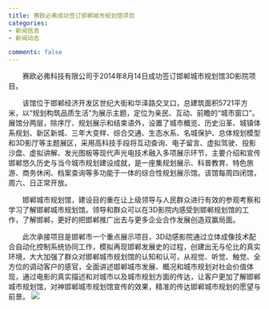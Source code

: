 ```yaml
---
title: 赛欧必弗成功签订邯郸城市规划馆项目
categories:
- 新闻信息
- 新闻动态

comments: false
---
```

　　赛欧必弗科技有限公司于2014年8月14日成功签订邯郸城市规划馆3D影院项目。

  　　该馆位于邯郸经济开发区世纪大街和华泽路交叉口，总建筑面积5721平方米，以“规划构筑品质生活”为展示主题，定位为亲民、互动、前瞻的“城市窗口”。展馆分两层，除序厅、规划展示和结束语外，设置了城市概览、历史沿革、城镇体系规划、新区新城、三年大变样、综合交通、生态水系、名城保护、总体规划模型和3D影厅等主题展区，采用高科技手段将互动查询、电子留言、虚拟驾驶、投影沙盘、虚拟讲解、发光图板等现代声光电技术融入多项展示环节，主要介绍和宣传邯郸悠久历史与当今城市规划建设成就，是一座集规划展示、科普教育、特色旅游、商务休闲、档案查询等多功能于一体的综合性规划展示馆。该馆每周四闭馆，周六、日正常开放。

  　　邯郸城市规划馆，建设目的重在让上级领导与人民群众进行有效的参观考察和学习了解邯郸城市规划馆。领导和群众可以在3D影院内感受到邯郸规划馆的工作，了解邯郸，更好的把邯郸推广出去与更多企业合作发展创造双赢局面。

  　　此次承接项目是邯郸市一个重点展示项目，3D动感影院通过立体成像技术配合自动化控制系统协同工作，模拟再现邯郸发展史的过程，创建出无与伦比的真实环境，大大加强了群众对邯郸城市规划馆的认知和认可，从视觉、听觉、触觉、全方位的调动客户的感官，全面讲述邯郸城市发展、概况和城市规划对社会价值体现，通过电影的真实描述和对城市以及城市规划方面的传达，让客户更加了解邯郸城市规划馆，对神邯郸城市规划馆宣传的效果，精准的传达邯郸城市规划的愿望与前景。
<img src="/css/images/news/news140814.jpg">